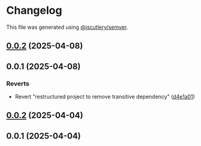 # Changelog

This file was generated using [@jscutlery/semver](https://github.com/jscutlery/semver).

## [0.0.2](https://github.com/MiguelPelegrina/angular-utilities/compare/@MiguelPelegrina/angular-material-0.0.1...@MiguelPelegrina/angular-material-0.0.2) (2025-04-08)



## 0.0.1 (2025-04-08)


### Reverts

* Revert "restructured project to remove transitive dependency" ([d4e1a01](https://github.com/MiguelPelegrina/angular-utilities/commit/d4e1a015a8e75b4ea58cce993634a3d36eac5b67))



## [0.0.2](https://github.com/MiguelPelegrina/angular-utilities/compare/angular-material-0.0.1...angular-material-0.0.2) (2025-04-04)



## 0.0.1 (2025-04-04)

